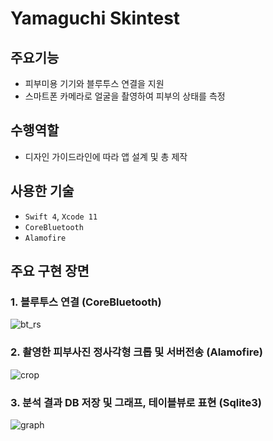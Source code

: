 # Yamaguchi Skintest

## 주요기능

- 피부미용 기기와 블루투스 연결을 지원 
- 스마트폰 카메라로 얼굴을 촬영하여 피부의 상태를 측정

## 수행역할
- 디자인 가이드라인에 따라 앱 설계 및 총 제작

## 사용한 기술
- `Swift 4`, `Xcode 11`
- `CoreBluetooth`
- `Alamofire`

## 주요 구현 장면

### 1. 블루투스 연결 (CoreBluetooth)
![bt_rs](https://user-images.githubusercontent.com/42457589/132491009-ab3fbeb9-16f6-42fe-97bd-aa3f0f201e50.gif)

### 2. 촬영한 피부사진 정사각형 크롭 및 서버전송 (Alamofire)
![crop](https://user-images.githubusercontent.com/42457589/132491006-89d419a6-0604-41d8-beb2-e88d7cc8fe6c.gif)

### 3. 분석 결과 DB 저장 및 그래프, 테이블뷰로 표현 (Sqlite3)
![graph](https://user-images.githubusercontent.com/42457589/132491010-6ce3fa94-e88a-481f-99c9-8a591b5d6528.gif)


